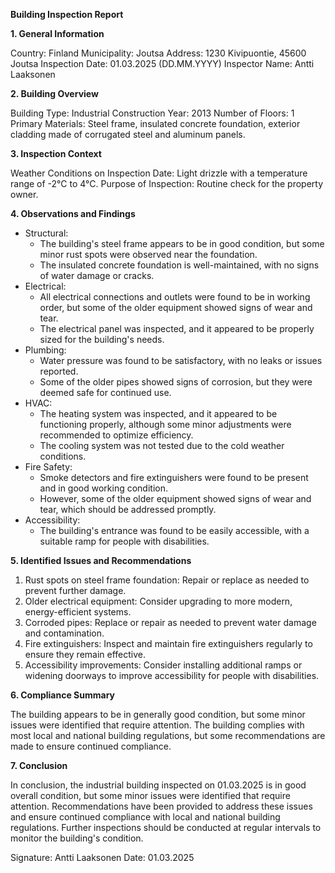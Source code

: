 **Building Inspection Report**

**1. General Information**

Country: Finland
Municipality: Joutsa
Address: 1230 Kivipuontie, 45600 Joutsa
Inspection Date: 01.03.2025 (DD.MM.YYYY)
Inspector Name: Antti Laaksonen

**2. Building Overview**

Building Type: Industrial
Construction Year: 2013
Number of Floors: 1
Primary Materials: Steel frame, insulated concrete foundation, exterior cladding made of corrugated steel and aluminum panels.

**3. Inspection Context**

Weather Conditions on Inspection Date: Light drizzle with a temperature range of -2°C to 4°C.
Purpose of Inspection: Routine check for the property owner.

**4. Observations and Findings**

* Structural:
	+ The building's steel frame appears to be in good condition, but some minor rust spots were observed near the foundation.
	+ The insulated concrete foundation is well-maintained, with no signs of water damage or cracks.
* Electrical:
	+ All electrical connections and outlets were found to be in working order, but some of the older equipment showed signs of wear and tear.
	+ The electrical panel was inspected, and it appeared to be properly sized for the building's needs.
* Plumbing:
	+ Water pressure was found to be satisfactory, with no leaks or issues reported.
	+ Some of the older pipes showed signs of corrosion, but they were deemed safe for continued use.
* HVAC:
	+ The heating system was inspected, and it appeared to be functioning properly, although some minor adjustments were recommended to optimize efficiency.
	+ The cooling system was not tested due to the cold weather conditions.
* Fire Safety:
	+ Smoke detectors and fire extinguishers were found to be present and in good working condition.
	+ However, some of the older equipment showed signs of wear and tear, which should be addressed promptly.
* Accessibility:
	+ The building's entrance was found to be easily accessible, with a suitable ramp for people with disabilities.

**5. Identified Issues and Recommendations**

1. Rust spots on steel frame foundation: Repair or replace as needed to prevent further damage.
2. Older electrical equipment: Consider upgrading to more modern, energy-efficient systems.
3. Corroded pipes: Replace or repair as needed to prevent water damage and contamination.
4. Fire extinguishers: Inspect and maintain fire extinguishers regularly to ensure they remain effective.
5. Accessibility improvements: Consider installing additional ramps or widening doorways to improve accessibility for people with disabilities.

**6. Compliance Summary**

The building appears to be in generally good condition, but some minor issues were identified that require attention. The building complies with most local and national building regulations, but some recommendations are made to ensure continued compliance.

**7. Conclusion**

In conclusion, the industrial building inspected on 01.03.2025 is in good overall condition, but some minor issues were identified that require attention. Recommendations have been provided to address these issues and ensure continued compliance with local and national building regulations. Further inspections should be conducted at regular intervals to monitor the building's condition.

Signature: Antti Laaksonen
Date: 01.03.2025